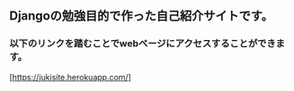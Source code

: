 ## Djangoの勉強目的で作った自己紹介サイトです。

### 以下のリンクを踏むことでwebページにアクセスすることができます。

[https://jukisite.herokuapp.com/]